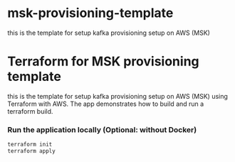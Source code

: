 # msk-provisioning-template
this is the template for setup kafka provisioning setup on AWS (MSK)


# Terraform for MSK provisioning template

this is the template for setup kafka provisioning setup on AWS (MSK) using Terraform with AWS. The app demonstrates how to build and run a terraform build.


### Run the application locally (Optional: without Docker)

```bash
terraform init
terraform apply
```


